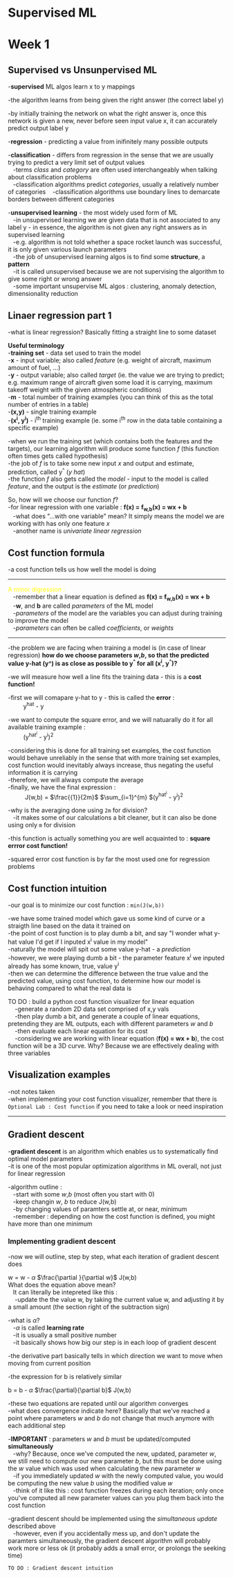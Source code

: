 # Supervised ML  

# Week 1  
## Supervised vs Unsunpervised ML
-**supervised** ML algos learn x to y mappings  
  
-the algorithm learns from being given the right answer (the correct label y)  
  
-by initially training the network on what the right answer is, once this network is given a new, never before seen input value x, it can accurately predict output label y  
  
-**regression** - predicting a value from inifinitely many possible outputs  
  
-**classification** - differs from regression in the sense that we are usually trying to predict a very limit set of output values  
&nbsp;&nbsp;&nbsp;-terms *class* and *category* are often used interchangeably when talking about classification problems  
&nbsp;&nbsp;&nbsp;-classification algorithms predict *categories*, usually a relatively number of categories
&nbsp;&nbsp;&nbsp;-classification algorithms use boundary lines to demarcate borders between different categories  
  
-**unsupervised learning** - the most widely used form of ML  
&nbsp;&nbsp;&nbsp;-in unsupervised learning we are given data that is not associated to any label y - in essence, the algorithm is not given any right answers as in supervised learning  
&nbsp;&nbsp;&nbsp;-e.g. algorithm is not told whether a space rocket launch was successful, it is only given various launch parameters  
&nbsp;&nbsp;&nbsp;-the job of unsupervised learning algos is to find some **structure**, a **pattern**  
&nbsp;&nbsp;&nbsp;-it is called unsupervised because we are not supervising the algorithm to give some right or wrong answer  
&nbsp;&nbsp;&nbsp;-some important unsupervise ML algos : clustering, anomaly detection, dimensionality reduction  
  
## Linaer regression part 1  
-what is linear regression? Basically fitting a straight line to some dataset  
  
**Useful terminology**  
-**training set** - data set used to train the model  
-**x** - input variable; also called *feature* (e.g. weight of aircraft, maximum amount of fuel, ...)  
-**y** - output variable; also called *target* (ie. the value we are trying to predict; e.g. maximum range of aircraft given some load it is carrying, maximum takeoff weight with the given atmospheric conditions)  
-**m** - total number of training examples (you can think of this as the total number of entries in a table)  
-**(x,y)** - single training example  
-**(x<sup>i</sup>, y<sup>i</sup>)** - i<sup>th</sup> training example (ie. some i<sup>th</sup> row in the data table containing a specific example)  
  
-when we run the training set (which contains both the features and the targets), our learning algorithm will produce some function *f* (this function often times gets called hypothesis)  
-the job of *f* is to take some new input *x* and output and estimate, prediction, called y<sup>^</sup> (*y hat*)  
-the function *f* also gets called the *model* - input to the model is called *feature*, and the output is the *estimate* (or *prediction*)  
  
So, how will we choose our function *f*?  
-for linear regression with one variable : **f(x) = f<sub>w,b</sub>(x) = wx + b**  
&nbsp;&nbsp;&nbsp;-what does "...with one variable" mean? It simply means the model we are working with has only one feature *x*  
&nbsp;&nbsp;&nbsp;-another name is *univariate linear regression*  

## Cost function formula  
-a cost function tells us how well the model is doing  

- - -  
<span style="color:yellow">A minor digression : </span>  
&nbsp;&nbsp;&nbsp;-remember that a linear equation is defined as **f(x) = f<sub>w,b</sub>(x) = wx + b**  
&nbsp;&nbsp;&nbsp;-**w**, and **b** are called *parameters* of the ML model  
&nbsp;&nbsp;&nbsp;-*parameters* of the model are the variables you can adjust during training to improve the model  
&nbsp;&nbsp;&nbsp;-*parameters* can often be called *coefficients*, or *weights*  
- - -  
  
-the problem we are facing when training a model is (in case of linear regression) **how do we choose parameters *w*,*b*, so that the predicted value y-hat (y^) is as close as possible to y<sup>^</sup> for all (x<sup>i</sup>, y<sup>^</sup>)?**  
  
-we will measure how well a line fits the training data - this is a **cost function!**  
  
-first we will comapare y-hat to y - this is called the **error** :  
&nbsp;&nbsp;&nbsp;&nbsp;&nbsp;&nbsp;&nbsp;&nbsp;&nbsp;y<sup>hat</sup> - y  
  
-we want to compute the square error, and we will natuarally do it for all available training example :  
&nbsp;&nbsp;&nbsp;&nbsp;&nbsp;&nbsp;&nbsp;&nbsp;&nbsp;(y<sup>hat<sup>i</sup></sup> - y<sup>i</sup>)<sup>2</sup>  
  
-considering this is done for all training set examples, the cost function would behave unreliably in the sense that with more training set examples, cost function would inevitably always increase, thus negating the useful information it is carrying  
-therefore, we will always compute the average  
-finally, we have the final expression :  
&nbsp;&nbsp;&nbsp;&nbsp;&nbsp;&nbsp;&nbsp;&nbsp;&nbsp; J(w,b) = $\frac{{1}}{2m}$ $\sum_{i=1}^{m} $(y<sup>hat<sup>i</sup></sup> - y<sup>i</sup>)<sup>2</sup>  
  
-why is the averaging done using `2m` for division?  
&nbsp;&nbsp;&nbsp;-it makes some of our calculations a bit cleaner, but it can also be done using only `m` for division  
  
-this function is actually something you are well acquainted to : **square errror cost function!**  
  
-squared error cost function is by far the most used one for regression problems  
  
## Cost function intuition  
-our goal is to minimize our cost function : `min(J(w,b))`  
  
-we have some trained model which gave us some kind of curve or a straigth line based on the data it trained on  
-the point of cost function is to play dumb a bit, and say "I wonder what y-hat value I'd get if I inputed x<sup>i</sup> value in my model"  
-naturally the model will spit out some value y-hat - a *prediction*  
-however, we were playing dumb a bit - the parameter feature x<sup>i</sup> we inputed already has some known, true, value y<sup>i</sup>  
-then we can determine the difference between the true value and the predicted value, using cost function, to determine how our model is behaving compared to what the real data is  
  
TO DO : build a python cost function visualizer for linear equation  
&nbsp;&nbsp;&nbsp;&nbsp;-generate a random 2D data set comprised of x,y vals  
&nbsp;&nbsp;&nbsp;&nbsp;-then play dumb a bit, and generate a couple of linear equations, pretending they are ML outputs, each with different parameters *w* and *b*  
&nbsp;&nbsp;&nbsp;&nbsp;-then evaluate each linear equation for its cost  
&nbsp;&nbsp;&nbsp;&nbsp;-considering we are working with linear equation (**f(x) = wx + b**), the cost function will be a 3D curve. Why? Because we are effectively dealing with three variables  

## Visualization examples  
-not notes taken  
-when implementing your cost function visualizer, remember that there is `Optional Lab : Cost function` if you need to take a look or need inspiration  
  
- - -
## Gradient descent  
-**gradient descent** is an algorithm which enables us to systematically find optimal model parameters  
-it is one of the most popular optimization algorithms in ML overall, not just for linear regression  
  
-algorithm outline :  
&nbsp;&nbsp;&nbsp;-start with some *w*,*b* (most often you start with 0)  
&nbsp;&nbsp;&nbsp;-keep changin *w*, *b* to reduce J(w,b)  
&nbsp;&nbsp;&nbsp;-by changing values of paramters settle at, or near, minimum  
&nbsp;&nbsp;&nbsp;-remember : depending on how the cost function is defined, you might have more than one minimum  
  
### Implementing gradient descent  
-now we will outline, step by step, what each iteration of gradient descent does  
  
w = w - $\alpha$ $\frac{\partial }{\partial w}$ J(w,b)  
What does the equation above mean?  
&nbsp;&nbsp;&nbsp;It can literally be intepreted like this :  
&nbsp;&nbsp;&nbsp;&nbsp;-update the the value w, by taking the current value w, and adjusting it by a small amount (the section right of the subtraction sign)  
  
-what is $\alpha$?  
&nbsp;&nbsp;&nbsp;-$\alpha$ is called **learning rate**  
&nbsp;&nbsp;&nbsp;-it is usually a small positive number  
&nbsp;&nbsp;&nbsp;-it basically shows how big our step is in each loop of gradient descent  
  
-the derivative part basically tells in which direction we want to move when moving from current position  
  
-the expression for b is relatively similar  
  
b = b - $\alpha$ $\frac{\partial}{\partial b}$ J(w,b)  
  
-these two equations are repated until our algorithm converges  
-what does convergence indicate here? Basically that we've reached a point where parameters *w* and *b* do not change that much anymore with each additional step  
  
-**IMPORTANT** : parameters *w* and *b* must be updated/computed **simultaneously**  
&nbsp;&nbsp;&nbsp;-why? Because, once we've computed the new, updated, parameter *w*, we still need to compute our new parameter *b*, but this must be done using the *w* value which was used when calculating the new parameter *w*  
&nbsp;&nbsp;&nbsp;-if you immediately updated *w* with the newly computed value, you would be computing the new value *b* using the modified value *w*  
&nbsp;&nbsp;&nbsp;-think of it like this : cost function freezes during each iteration; only once you've computed all new parameter values can you plug them back into the cost function  
  
-gradient descent should be implemented using the *simultaneous update* described above  
&nbsp;&nbsp;&nbsp;-however, even if you accidentally mess up, and don't update the paramters simultaneously, the gradient descent algorithm will probably work more or less ok (it probably adds a small error, or prolongs the seeking time)  

`TO DO : Gradient descent intuition`